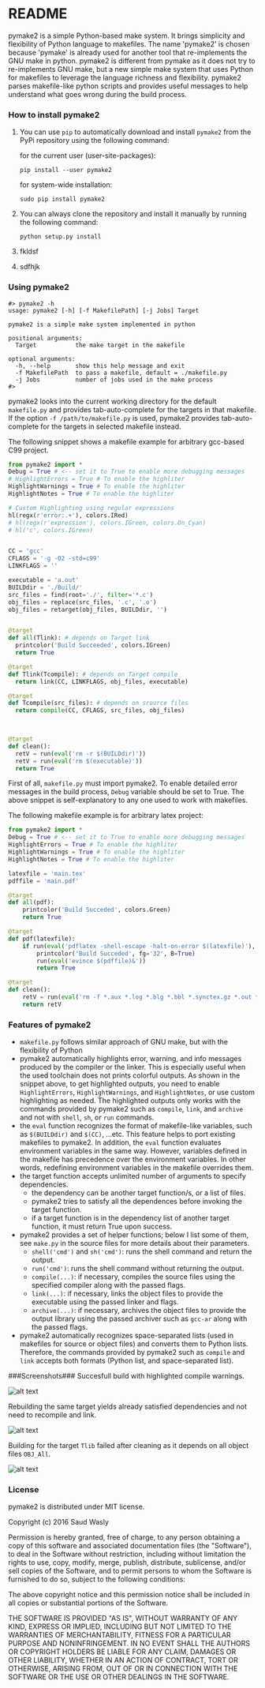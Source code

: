# README #
pymake2 is a simple Python-based make system. It brings simplicity and flexibility of Python language to makefiles. The name 'pymake2' is chosen because 'pymake' is already used for another tool that re-implements the GNU make in python. pymake2 is different from pymake as it does not try to re-implements GNU make, but a new simple make system that uses Python for makefiles to leverage the language richness and flexibility. pymake2 parses makefile-like python scripts and provides useful messages to help understand what goes wrong during the build process.


### How to install pymake2 ###

1. You can use `pip` to automatically download and install `pymake2` from the PyPi repository using the following command:

    for the current user (user-site-packages):
    ```
    pip install --user pymake2
    ```

    for system-wide installation:
    ```
    sudo pip install pymake2
    ``` 

2. You can always clone the repository and install it manually by running the following command:

    ```
    python setup.py install
    ```


3. fkldsf



4. sdfhjk


### Using pymake2 ###
```
#> pymake2 -h
usage: pymake2 [-h] [-f MakefilePath] [-j Jobs] Target

pymake2 is a simple make system implemented in python

positional arguments:
  Target           the make target in the makefile

optional arguments:
  -h, --help       show this help message and exit
  -f MakefilePath  to pass a makefile, default = ./makefile.py
  -j Jobs          number of jobs used in the make process
#> 

```
pymake2 looks into the current working directory for the default `makefile.py` and provides tab-auto-complete for the targets in that makefile. If the option `-f /path/to/makefile.py` is used, pymake2 provides tab-auto-complete for the targets in selected makefile instead.

The following snippet shows a makefile example for arbitrary gcc-based C99 project. 

```python
from pymake2 import *
Debug = True # <-- set it to True to enable more debugging messages 
# HighlightErrors = True # To enable the highliter
HighlightWarnings = True # To enable the highliter
HighlightNotes = True # To enable the highliter

# Custom Highlighting using regular expressions
hl(regx(r'error:.+'), colors.IRed)
# hl(regx(r'expression'), colors.IGreen, colors.On_Cyan)
# hl('c', colors.IGreen)


CC = 'gcc'
CFLAGS = '-g -O2 -std=c99'
LINKFLAGS = ''

executable = 'a.out'
BUILDdir = './Build/'
src_files = find(root='./', filter='*.c')
obj_files = replace(src_files, '.c', '.o')
obj_files = retarget(obj_files, BUILDdir, '')


@target
def all(Tlink): # depends on Target link
  printcolor('Build Succeeded', colors.IGreen)
  return True

@target
def Tlink(Tcompile): # depends on Target compile
  return link(CC, LINKFLAGS, obj_files, executable)

@target
def Tcompile(src_files): # depends on srource files
  return compile(CC, CFLAGS, src_files, obj_files)
    


@target
def clean():
  retV = run(eval('rm -r $(BUILDdir)'))
  retV = run(eval('rm $(executable)'))
  return True

```
First of all, `makefile.py` must import pymake2. To enable detailed error messages in the build process, `Debug` variable should be set to True. The above snippet is self-explanatory to any one used to work with makefiles. 

The following makefile example is for arbitrary latex project:
```python
from pymake2 import *
Debug = True # <-- set it to True to enable more debugging messages 
HighlightErrors = True # To enable the highliter
HighlightWarnings = True # To enable the highliter
HighlightNotes = True # To enable the highliter

latexfile = 'main.tex'
pdffile = 'main.pdf'

@target
def all(pdf):
    printcolor('Build Succeded', colors.Green)
    return True

@target
def pdf(latexfile):
    if run(eval('pdflatex -shell-escape -halt-on-error $(latexfile)'), True, True):
        printcolor('Build Succeded', fg='32', B=True)
        run(eval('evince $(pdffile)&'))
        return True

@target
def clean():
    retV = run(eval('rm -f *.aux *.log *.blg *.bbl *.synctex.gz *.out *.cut $(pdffile) *.vtc'), True)
    return retV

```


### Features of pymake2 ###
- `makefile.py` follows similar approach of GNU make, but with the flexibility of Python
- pymake2 automatically highlights error, warning, and info messages produced by the compiler or the linker. This is especially useful when the used toolchain does not prints colorful outputs. As shown in the snippet above, to get highlighted outputs, you need to enable `HighlightErrors`, `HighlightWarnings`, and `HighlightNotes`, or use custom highlighting as needed. The highlighted outputs only works with the commands provided by pymake2 such as `compile`, `link`, and `archive` and not with `shell`, `sh`, or `run` commands.
- the `eval` function recognizes the format of makefile-like variables, such as `$(BUILDdir)` and `$(CC)`, ...etc. This feature helps to port existing makefiles to pymake2. In addition, the `eval` function evaluates environment variables in the same way. However, variables defined in the makefile has precedence over the environment variables. In other words, redefining environment variables in the makefile overrides them.
- the target function accepts unlimited number of arguments to specify dependencies.
    - the dependency can be another target function/s, or a list of files.
    - pymake2 tries to satisfy all the dependences before invoking the target function.
    - if a target function is in the dependency list of another target function, it must return True upon success.
- pymake2 provides a set of helper functions; below I list some of them, see `make.py` in the source files for more details about their parameters.
    - `shell('cmd')` and `sh('cmd')`: runs the shell command and return the output.
    - `run('cmd')`: runs the shell command without returning the output.
    - `compile(...)`: if necessary, compiles the source files using the specified compiler along with the passed flags.
    - `link(...)`: if necessary, links the object files to provide the executable using the passed linker and flags.
    - `archive(...)`: if necessary, archives the object files to provide the output library using the passed archiver such as `gcc-ar` along with the passed flags.
- pymake2 automatically recognizes space-separated lists (used in makefiles for source or object files) and converts them to Python lists. Therefore, the commands provided by pymake2 such as `compile` and `link` accepts both formats (Python list, and space-separated list).

###Screenshots###
Succesfull build with highlighted compile warnings.

![alt text](https://bytebucket.org/saudalwasly/pymake2/raw/eb224dac994da5fb0d660edf19ac2792e46544e9/screenshots/screenshot_1.png "screenshot example of a successful build")


Rebuilding the same target yields already satisfied dependencies and not need to recompile and link.

![alt text](https://bytebucket.org/saudalwasly/pymake2/raw/eb224dac994da5fb0d660edf19ac2792e46544e9/screenshots/screenshot_2.png "screenshot example of a successful build")



Building for the target `Tlib` failed after cleaning as it depends on all object files `OBJ_All`.

![alt text](https://bytebucket.org/saudalwasly/pymake2/raw/eb224dac994da5fb0d660edf19ac2792e46544e9/screenshots/screenshot_3.png "screenshot example of a failed on dependency")


### License ###
pymake2 is distributed under MIT license.

Copyright (c) 2016 Saud Wasly

Permission is hereby granted, free of charge, to any person obtaining a copy of this software and associated documentation files (the "Software"), to deal in the Software without restriction, including without limitation the rights to use, copy, modify, merge, publish, distribute, sublicense, and/or sell copies of the Software, and to permit persons to whom the Software is furnished to do so, subject to the following conditions:

The above copyright notice and this permission notice shall be included in all copies or substantial portions of the Software.

THE SOFTWARE IS PROVIDED "AS IS", WITHOUT WARRANTY OF ANY KIND, EXPRESS OR IMPLIED, INCLUDING BUT NOT LIMITED TO THE WARRANTIES OF MERCHANTABILITY, FITNESS FOR A PARTICULAR PURPOSE AND NONINFRINGEMENT. IN NO EVENT SHALL THE AUTHORS OR COPYRIGHT HOLDERS BE LIABLE FOR ANY CLAIM, DAMAGES OR OTHER LIABILITY, WHETHER IN AN ACTION OF CONTRACT, TORT OR OTHERWISE, ARISING FROM, OUT OF OR IN CONNECTION WITH THE SOFTWARE OR THE USE OR OTHER DEALINGS IN THE SOFTWARE.